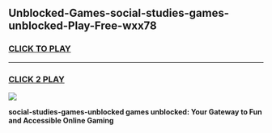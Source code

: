 
## Unblocked-Games-social-studies-games-unblocked-Play-Free-wxx78
<h3>
<a href="https://premium76.site?title=social-studies-games-unblocked&ref=20A">CLICK TO PLAY</a></h3>
<hr>

<h3>
<a href="https://premium76.site?title=social-studies-games-unblocked&ref=20A">CLICK 2 PLAY</a>
  
</h3>

<a href="https://premium76.site?title=social-studies-games-unblocked&ref=20A"><img src="https://clearcache.store/games.png"></a>


**social-studies-games-unblocked games unblocked: Your Gateway to Fun and Accessible Online Gaming**
